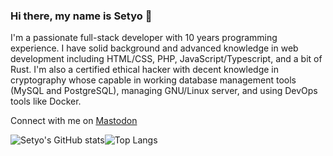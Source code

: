 ### Hi there, my name is Setyo 👋

I'm a passionate full-stack developer with 10 years programming experience. I have
solid background and advanced knowledge in web development including HTML/CSS,
PHP, JavaScript/Typescript, and a bit of Rust. I'm also a certified ethical hacker 
with decent knowledge in cryptography whose capable in working database management 
tools (MySQL and PostgreSQL), managing GNU/Linux server, and using DevOps tools like Docker.


Connect with me on <a rel="me" href="https://pegelinux.top/@nsetyo">Mastodon</a>

<div style="display:flex;">
  <div>  
    <img src="https://github-readme-stats.vercel.app/api?username=nsetyo&show_icons=true&hide_border=true" alt="Setyo's GitHub stats">
  </div>
  <div>
    <img src="https://github-readme-stats.vercel.app/api/top-langs/?username=nsetyo&layout=compact&hide_border=true" alt="Top Langs">
  </div>
</div>



<!--
**nsetyo/nsetyo** is a ✨ _special_ ✨ repository because its `README.md` (this file) appears on your GitHub profile.

Here are some ideas to get you started:

- 🔭 I’m currently working on ...
- 🌱 I’m currently learning ...
- 👯 I’m looking to collaborate on ...
- 🤔 I’m looking for help with ...
- 💬 Ask me about ...
- 📫 How to reach me: ...
- 😄 Pronouns: ...
- ⚡ Fun fact: ...
-->
